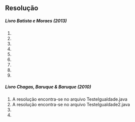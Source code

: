 ## Resolução

##### Livro Batista e Moraes (2013)
1)
2)
3)
4)
5)
6)
7)
8)
9)

##### Livro Chagas, Baruque & Baruque (2010)
1) A resolução encontra-se no arquivo TesteIgualdade.java
2) A resolução encontra-se no arquivo TesteIgualdade2.java
3)
4)
